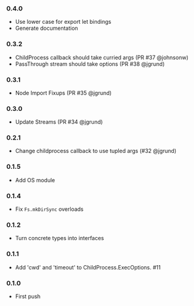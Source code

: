 ### 0.4.0

* Use lower case for export let bindings
* Generate documentation

### 0.3.2

* ChildProcess callback should take curried args (PR #37 @johnsonw)
* PassThrough stream should take options (PR #38 @jgrund)

### 0.3.1

* Node Import Fixups (PR #35 @jgrund)

### 0.3.0

* Update Streams (PR #34 @jgrund)

### 0.2.1

* Change childprocess callback to use tupled args (#32 @jgrund)

### 0.1.5

* Add OS module

### 0.1.4

* Fix `Fs.mkDirSync` overloads

### 0.1.2

* Turn concrete types into interfaces

### 0.1.1

* Add 'cwd' and 'timeout' to ChildProcess.ExecOptions. #11

### 0.1.0

* First push
